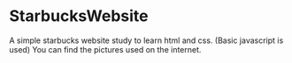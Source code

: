 # StarbucksWebsite
A simple starbucks website study to learn html and css. (Basic javascript is used)
 You can find the pictures used on the internet.<br>



